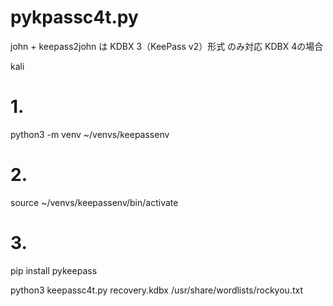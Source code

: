 # pykpassc4t.py

john + keepass2john は KDBX 3（KeePass v2）形式 のみ対応
KDBX 4の場合

kali

# 1. 
python3 -m venv ~/venvs/keepassenv

# 2. 
source ~/venvs/keepassenv/bin/activate

# 3. 
pip install pykeepass

python3 keepassc4t.py recovery.kdbx /usr/share/wordlists/rockyou.txt
